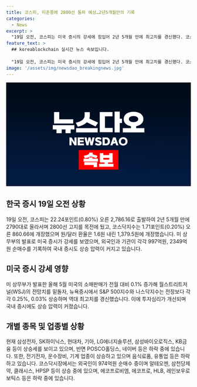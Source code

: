 ```yaml
---
title: 코스피, 미훈풍에 2800선 돌파 예상…2년5개월만의 기록
categories:
  - News
excerpt: >
  "19일 오전, 코스피는 미국 증시의 강세에 힘입어 2년 5개월 만에 최고치를 경신했다. 코스피는 0.80% 상승한 2,786.16으로 출발해 2792.96으로 상승. 달러 대비 원화 환율은 1,379.5원으로 하락. 미국 증시의 강세와 외국인과 기관의 매수세가 증시를 끌어올리고 있으며, 삼성전자와 SK하이닉스가 등을 올리며 상승압력이 커지고 있는 상황."
feature_text: >
  ## koreablockchain 실시간 뉴스 속보입니다.

  "19일 오전, 코스피는 미국 증시의 강세에 힘입어 2년 5개월 만에 최고치를 경신했다. 코스피는 0.80% 상승한 2,786.16으로 출발해 2792.96으로 상승. 달러 대비 원화 환율은 1,379.5원으로 하락. 미국 증시의 강세와 외국인과 기관의 매수세가 증시를 끌어올리고 있으며, 삼성전자와 SK하이닉스가 등을 올리며 상승압력이 커지고 있는 상황."
image: '/assets/img/newsdao_breakingnews.jpg'
---
```


<p><img src="/assets/img/newsdao_breakingnews.jpg" alt="koreablockchain 속보" /></p>

<h2 data-ke-size="size26">한국 증시 19일 오전 상황</h2>

<p data-ke-size="size16">19일 오전, 코스피는 22.24포인트(0.80%) 오른 2,786.16로 출발하여 2년 5개월 만에 2790대로 올라서며 2800선 고지를 목전에 뒀고, 코스닥지수는 1.71포인트(0.20%) 오른 860.66에 개장했으며 원/달러 환율은 1.6원 내린 1,379.5원에 개장했습니다. 미 상무부의 발표로 미국 증시가 강세를 보였으며, 외국인과 기관이 각각 997억원, 2349억원 순매수를 기록하여 국내 증시도 상승 압력이 커지고 있습니다.</p>

<h2 data-ke-size="size26">미국 증시 강세 영향</h2>

<p data-ke-size="size16">미 상무부가 발표한 올해 5월 미국의 소매판매가 전월 대비 0.1% 증가해 월스트리트저널(WSJ)의 전망치를 밑돌자, 뉴욕증시에서 S&P 500지수와 나스닥지수는 전장보다 각각 0.25%, 0.03% 상승하며 역대 최고치를 경신했습니다. 이에 투자심리가 개선되며 국내 증시에도 상승 압력이 커졌습니다.</p>

<h2 data-ke-size="size26">개별 종목 및 업종별 상황</h2>

<p data-ke-size="size16">현재 삼성전자, SK하이닉스, 현대차, 기아, LG에너지솔루션, 삼성바이오로직스, KB금융 등이 상승세를 보이고 있으며, 반면 POSCO홀딩스, 네이버 등은 하락 중에 있습니다. 또한, 전기전자, 운수장비, 기계 업종이 상승하고 있으며 음식료품, 유통업 등은 하락하고 있습니다. 코스닥시장에서는 외국인이 974억원 순매수 중이며 알테오젠, 삼천당제약, 클래시스, HPSP 등이 상승 중에 있으며, 에코프로비엠, 에코프로, HLB, 레인보우로보틱스 등은 하락 중에 있습니다.</p>


